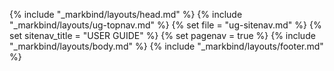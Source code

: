 {% include "_markbind/layouts/head.md" %}
{% include "_markbind/layouts/ug-topnav.md" %}
{% set file =  "ug-sitenav.md" %}
{% set sitenav_title =  "USER GUIDE" %}
{% set pagenav =  true %}
{% include "_markbind/layouts/body.md" %}
{% include "_markbind/layouts/footer.md" %}
